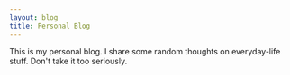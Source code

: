 ```yaml
---
layout: blog
title: Personal Blog
---
```

This is my personal blog.
I share some random thoughts on everyday-life stuff.
Don't take it too seriously.
